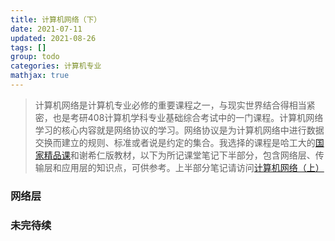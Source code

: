 ```yaml
---
title: 计算机网络（下）
date: 2021-07-11
updated: 2021-08-26
tags: []
group: todo
categories: 计算机专业
mathjax: true
---
```


> 计算机网络是计算机专业必修的重要课程之一，与现实世界结合得相当紧密，也是考研408计算机学科专业基础综合考试中的一门课程。计算机网络学习的核心内容就是网络协议的学习。网络协议是为计算机网络中进行数据交换而建立的规则、标准或者说是约定的集合。我选择的课程是哈工大的[国家精品课](https://www.icourse163.org/learn/HIT-154005)和谢希仁版教材，以下为所记课堂笔记下半部分，包含网络层、传输层和应用层的知识点，可供参考。上半部分笔记请访问[计算机网络（上）](/计算机网络-上)

<!--more-->

### 网络层

### 未完待续
